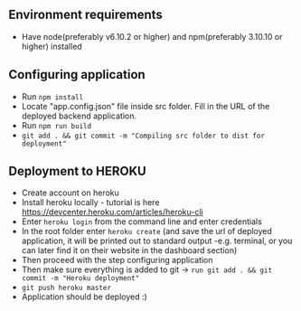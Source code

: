## Environment requirements
- Have node(preferably v6.10.2 or higher) and npm(preferably 3.10.10 or higher) installed

## Configuring application
- Run `npm install`
- Locate "app.config.json" file inside src folder. Fill in the URL of the deployed backend application.
- Run `npm run build`
- `git add . && git commit -m "Compiling src folder to dist for deployment"`

## Deployment to HEROKU
- Create account on heroku
- Install heroku locally - tutorial is here https://devcenter.heroku.com/articles/heroku-cli
- Enter `heroku login` from the command line and enter credentials
- In the root folder enter `heroku create` (and save the url of deployed application, it will be printed out to standard output -e.g. terminal, or you can later find it on their website in the dashboard section)
- Then proceed with the step configuring application
- Then make sure everything is added to git -> `run git add . && git commit -m "Heroku deployment"`
- `git push heroku master`
- Application should be deployed :)

